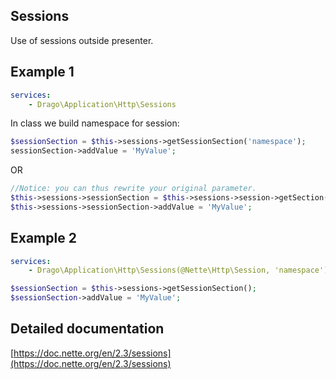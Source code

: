 ## Sessions
Use of sessions outside presenter.

## Example 1
```yaml
services:
	- Drago\Application\Http\Sessions
```

In class we build namespace for session:
```php
$sessionSection = $this->sessions->getSessionSection('namespace');
sessionSection->addValue = 'MyValue';
```

OR

```php
//Notice: you can thus rewrite your original parameter.
$this->sessions->sessionSection = $this->sessions->session->getSection('namespace');
$this->sessions->sessionSection->addValue = 'MyValue';
```

## Example 2
```yaml
services:
	- Drago\Application\Http\Sessions(@Nette\Http\Session, 'namespace')
```

```php
$sessionSection = $this->sessions->getSessionSection();
$sessionSection->addValue = 'MyValue';
```

## Detailed documentation
[https://doc.nette.org/en/2.3/sessions](https://doc.nette.org/en/2.3/sessions)
